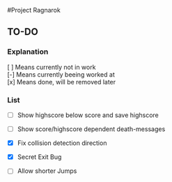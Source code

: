 #Project Ragnarok


## TO-DO

### Explanation
[ ] Means currently not in work  
[-] Means currently beeing worked at  
[x] Means done, will be removed later  

### List
- [ ] Show highscore below score and save highscore
- [ ] Show score/highscore dependent death-messages
- [x] Fix collision detection direction
- [x] Secret Exit Bug
- [ ] Allow shorter Jumps

